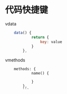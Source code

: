 # 代码快捷键
vdata
```javascript
	data() {
			return {
				key: value
			}
		},

```
vmethods
```vue
	methods: {
			name() {
				
			}
		},
        ```